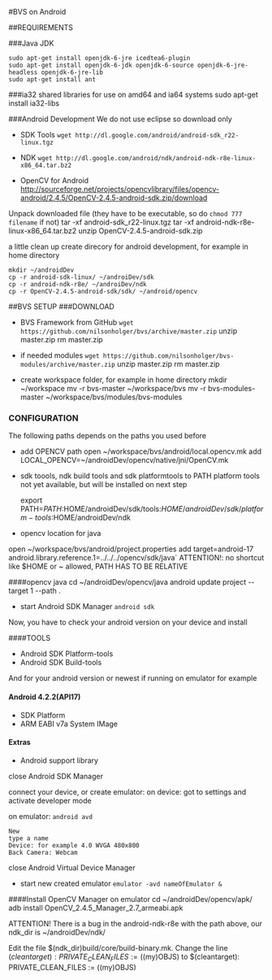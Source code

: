 #BVS on Android


##REQUIREMENTS

###Java JDK

	sudo apt-get install openjdk-6-jre icedtea6-plugin
	sudo apt-get install openjdk-6-jdk openjdk-6-source openjdk-6-jre-headless openjdk-6-jre-lib
	sudo apt-get install ant


###ia32 shared libraries for use on amd64 and ia64 systems
	sudo apt-get install ia32-libs

###Android Development 
We do not use eclipse so download only

* SDK Tools `wget http://dl.google.com/android/android-sdk_r22-linux.tgz`

* NDK `wget http://dl.google.com/android/ndk/android-ndk-r8e-linux-x86_64.tar.bz2`

* OpenCV for Android http://sourceforge.net/projects/opencvlibrary/files/opencv-android/2.4.5/OpenCV-2.4.5-android-sdk.zip/download

Unpack downloaded file (they have to be executable, so do `chmod 777 filename` if not)
	tar -xf android-sdk_r22-linux.tgz
	tar -xf android-ndk-r8e-linux-x86_64.tar.bz2
	unzip OpenCV-2.4.5-android-sdk.zip

a little clean up
create direcory for android development, for example in home directory

	mkdir ~/androidDev
	cp -r android-sdk-linux/ ~/androiDev/sdk
	cp -r android-ndk-r8e/ ~/androiDev/ndk
	cp -r OpenCV-2.4.5-android-sdk/sdk/ ~/android/opencv


##BVS SETUP
###DOWNLOAD
* BVS Framework from GitHub `wget https://github.com/nilsonholger/bvs/archive/master.zip`
	unzip master.zip
	rm master.zip

* if needed modules `wget https://github.com/nilsonholger/bvs-modules/archive/master.zip`
	unzip master.zip
	rm master.zip


* create workspace folder, for example in home directory
	mkdir ~/workspace
	mv -r bvs-master ~/workspace/bvs
	mv -r bvs-modules-master ~/workspace/bvs/modules/bvs-modules


### CONFIGURATION
The following paths depends on the paths you used before
* add OPENCV path open ~/workspace/bvs/android/local.opencv.mk
add
	LOCAL_OPENCV=~/androidDev/opencv/native/jni/OpenCV.mk


* sdk toools, ndk build tools and sdk platformtools to PATH 
platform tools not yet available, but will be installed on next step

	export PATH=$PATH:$HOME/androidDev/sdk/tools:$HOME/androidDev/sdk/platform-tools:$HOME/androidDev/ndk

* opencv  location for java

open ~/workspace/bvs/android/project.properties
add	
	target=android-17
	android.library.reference.1=../../../opencv/sdk/java`
ATTENTION!: no shortcut like $HOME or ~  allowed, PATH HAS TO BE RELATIVE


####opencv java
cd ~/androidDev/opencv/java
android update project --target 1 --path .

* start Android SDK Manager `android sdk`

Now, you have to check your android version on your device and install

####TOOLS
* Android SDK Platform-tools
* Android SDK Build-tools

And for your android version or newest if running on emulator for example
#### Android 4.2.2(API17)
* SDK Platform
* ARM EABI v7a System IMage

#### Extras
* Android support library

close Android SDK Manager

connect your device, or create emulator:
on device: got to settings and activate developer mode

on emulator: `android avd`
	
	New
	type a name
	Device: for example 4.0 WVGA 480x800
	Back Camera: Webcam 

close Android Virtual Device Manager

* start new created emulator `emulator -avd nameOfEmulator &`


####Install OpenCV Manager on emulator
	cd ~/androidDev/opencv/apk/
	adb install OpenCV_2.4.5_Manager_2.7_armeabi.apk


ATTENTION!
There is a bug in the android-ndk-r8e 
with the path above, our ndk_dir is ~/androidDev/ndk/

Edit the file $(ndk_dir)build/core/build-binary.mk. Change the line
$(cleantarget): PRIVATE_CLEAN_FILES := ($(my)OBJS)
to
$(cleantarget): PRIVATE_CLEAN_FILES := $($(my)OBJS)

